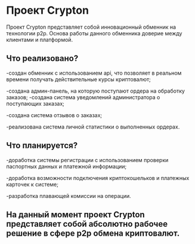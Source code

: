 # Проект Crypton
Проект Crypton представляет собой инновационный обменник на технологии p2p. 
Основа работы данного обменника доверие между клиентами и платформой. 

## Что реализовано?

-создан обменник с использованием api, что позволяет в реальном времени получать действительные курсы криптовалют;

-создана админ-панель, на которую поступают ордера на обработку заказов;
-создана система уведомлений администратора о поступающих заказах;

-создана система отзывов о заказах;

-реализована система личной статистики о выполненных ордерах. 


## Что планируется?
-доработка системы регистрации с использованием проверки паспортных данных и платежной информации;

-доработка возможности подключения криптокошельков и платежных карточек к системе;

-разработка плавающей комиссии на операции. 

## На данный момент проект Crypton представляет собой абсолютно рабочее решение в сфере р2р обмена криптовалют. 
